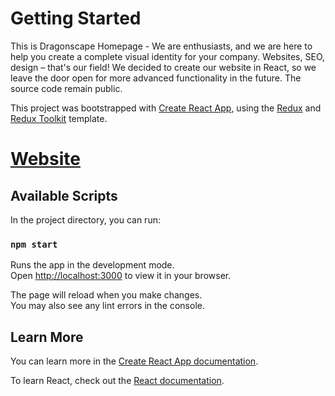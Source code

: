 # Getting Started

This is Dragonscape Homepage - We are enthusiasts, and we are here to help you create a complete visual identity for your company. Websites, SEO, design – that's our field! 
We decided to create our website in React, so we leave the door open for more advanced functionality in the future. The source code remain public.

This project was bootstrapped with [Create React App](https://github.com/facebook/create-react-app), using the [Redux](https://redux.js.org/) and [Redux Toolkit](https://redux-toolkit.js.org/) template.

# [Website](https://dragonscape.pl)

## Available Scripts

In the project directory, you can run:

### `npm start`

Runs the app in the development mode.\
Open [http://localhost:3000](http://localhost:3000) to view it in your browser.

The page will reload when you make changes.\
You may also see any lint errors in the console.

## Learn More

You can learn more in the [Create React App documentation](https://facebook.github.io/create-react-app/docs/getting-started).

To learn React, check out the [React documentation](https://reactjs.org/).
